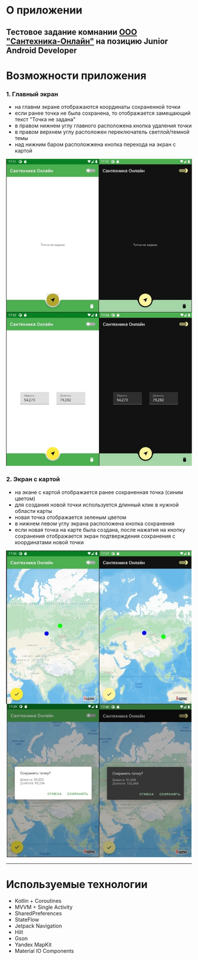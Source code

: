 # О приложении
Тестовое задание комнании [ООО "Сантехника-Онлайн"](https://santehnika-online.ru/) на позицию Junior Android Developer
---

# Возможности приложения
### 1. Главный экран
- на главнм экране отображаются координаты сохраненной точки
- если ранее точка не была сохранена, то отображается замещающий текст "Точка не задана"
- в правом нижнем углу главного расположена кнопка удаления точки
- в правом верхнем углу расположен переключатель светлой/темной темы
- над нижним баром расположжена кнопка перехода на экран с картой

![CurrentPointFragment](raw/preview/CurrentPointFragment.jpg)

### 2. Экран с картой
- на экане с картой отображается ранее сохраненная точка (синим цветом)
- для создания новой точки используется длинный клик в нужной области карты
- новая точка отображается зеленым цветом
- в нижнем левом углу экрана расположена кнопка сохранения
- если новая точка на карте была создана, после нажатия на кнопку сохранения отображается экран подтверждения сохранения с координатами новой точки

![MapFragment](raw/preview/MapFragment.jpg)

---
# Используемые технологии
- Kotlin + Coroutines
- MVVM + Single Activity
- SharedPreferences
- StateFlow
- Jetpack Navigation
- Hilt
- Gson
- Yandex MapKit
- Material IO Components